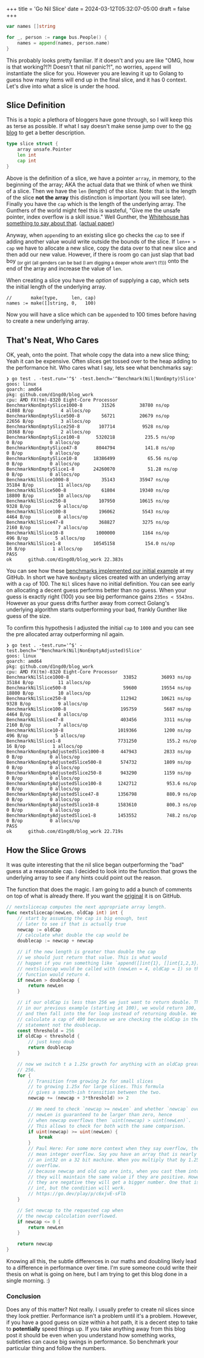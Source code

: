 +++
title = 'Go Nil Slice'
date = 2024-03-12T05:32:07-05:00
draft = false
+++

```go
var names []string

for _, person := range bus.People() {
	names = append(names, person.name)
}
```

This probably looks pretty familiar. If it doesn't and you are like "OMG, how is that working?!?! Doesn't that nil panic?!", no worries, `append` will instantiate the slice for you. However you are leaving it up to Golang to guess how many items will end up in the final slice, and it has 0 context. Let's dive into what a slice is under the hood.

## Slice Definition

This is a topic a plethora of bloggers have gone through, so I will keep this as terse as possible. If what I say doesn't make sense jump over to the [go blog](https://go.dev/blog/slices-intro) to get a better description.

```go
type slice struct {
	array unsafe.Pointer
	len int
	cap int
}
```

Above is the definition of a slice, we have a pointer `array`, in memory, to the beginning of the array; AKA the actual data that we think of when we think of a slice. Then we have the `len` (length) of the slice. Note: that is the length of the slice **not the array** this distinction is important (you will see later). Finally you have the `cap` which is the length of the underlying array. The Gunthers of the world might feel this is wasteful, "Give me the unsafe pointer, index overflow is a skill issue." Well Gunther, the [Whitehouse has something to say about that](https://www.youtube.com/watch?v=T4ZUMvALdKI). ([actual paper](https://www.whitehouse.gov/wp-content/uploads/2024/02/Final-ONCD-Technical-Report.pdf))

Anyway, when `append`ing to an existing slice go checks the `cap` to see if adding another value would write outside the bounds of the slice. If `len++ > cap` we have to allocate a new slice, copy the data over to that new slice and then add our new value. However, if there is room go can just slap that bad boy <sub>(or girl (all genders can be bad (I am digging a deeper whole aren't I?)))</sub> onto the end of the array and increase the value of `len`.

When creating a slice you have the *option* of supplying a cap, which sets the initial length of the underlying array.

```
//       make(type,     len, cap)
names := make([]string, 0,   100)
```

Now you will have a slice which can be `append`ed to 100 times before having to create a new underlying array.

## That's Neat, Who Cares

OK, yeah, onto the point. That whole copy the data into a new slice thing; Yeah it can be expensive. Often slices get tossed over to the heap adding to the performance hit. Who cares what I say, lets see what benchmarks say:

```
❯ go test . -test.run='^$' -test.bench='^Benchmark(Nil|NonEmpty)Slice'
goos: linux
goarch: amd64
pkg: github.com/d1ngd0/blog_work
cpu: AMD FX(tm)-8320 Eight-Core Processor
BenchmarkNonEmptySlice1000-8   	   31526	     38780 ns/op	   41088 B/op	       4 allocs/op
BenchmarkNonEmptySlice500-8    	   56721	     20679 ns/op	   22656 B/op	       3 allocs/op
BenchmarkNonEmptySlice250-8    	  107714	      9528 ns/op	   10368 B/op	       2 allocs/op
BenchmarkNonEmptySlice100-8    	 5320218	       235.5 ns/op	       0 B/op	       0 allocs/op
BenchmarkNonEmptySlice47-8     	 8044794	       141.8 ns/op	       0 B/op	       0 allocs/op
BenchmarkNonEmptySlice10-8     	18386499	        65.56 ns/op	       0 B/op	       0 allocs/op
BenchmarkNonEmptySlice1-8      	24260070	        51.28 ns/op	       0 B/op	       0 allocs/op
BenchmarkNilSlice1000-8        	   35143	     35947 ns/op	   35184 B/op	      11 allocs/op
BenchmarkNilSlice500-8         	   61804	     19340 ns/op	   18800 B/op	      10 allocs/op
BenchmarkNilSlice250-8         	  107950	     10615 ns/op	    9328 B/op	       9 allocs/op
BenchmarkNilSlice100-8         	  196062	      5543 ns/op	    4464 B/op	       8 allocs/op
BenchmarkNilSlice47-8          	  368827	      3275 ns/op	    2160 B/op	       7 allocs/op
BenchmarkNilSlice10-8          	 1000000	      1164 ns/op	     496 B/op	       5 allocs/op
BenchmarkNilSlice1-8           	10545158	       154.0 ns/op	      16 B/op	       1 allocs/op
PASS
ok  	github.com/d1ngd0/blog_work	22.383s
```

You can see how these [benchmarks implemented our initial example](https://github.com/d1ngd0/blog_work/blob/main/nil_slice_test.go) at my GitHub. In short we have `NonEmpty` slices created with an underlying array with a `cap` of 100. The `Nil` slices have no initial definition. You can see early on allocating a decent guess performs better than no guess. When your guess is exactly right (100) you see big performance gains `235ns < 5543ns`. However as your guess drifts further away from correct Golang's underlying algorithm starts outperforming your bad, frankly Gunther like guess of the size.

To confirm this hypothesis I adjusted the initial `cap` to `1000` and you can see the pre allocated array outperforming nil again.

```
❯ go test . -test.run='^$' -test.bench='^Benchmark(Nil|NonEmptyAdjusted)Slice'
goos: linux
goarch: amd64
pkg: github.com/d1ngd0/blog_work
cpu: AMD FX(tm)-8320 Eight-Core Processor
BenchmarkNilSlice1000-8                	   33852	     36093 ns/op	   35184 B/op	      11 allocs/op
BenchmarkNilSlice500-8                 	   59600	     19554 ns/op	   18800 B/op	      10 allocs/op
BenchmarkNilSlice250-8                 	  112942	     10621 ns/op	    9328 B/op	       9 allocs/op
BenchmarkNilSlice100-8                 	  195759	      5687 ns/op	    4464 B/op	       8 allocs/op
BenchmarkNilSlice47-8                  	  403456	      3311 ns/op	    2160 B/op	       7 allocs/op
BenchmarkNilSlice10-8                  	 1019366	      1200 ns/op	     496 B/op	       5 allocs/op
BenchmarkNilSlice1-8                   	 7731250	       155.2 ns/op	      16 B/op	       1 allocs/op
BenchmarkNonEmptyAdjustedSlice1000-8   	  447943	      2833 ns/op	       0 B/op	       0 allocs/op
BenchmarkNonEmptyAdjustedSlice500-8    	  574732	      1809 ns/op	       0 B/op	       0 allocs/op
BenchmarkNonEmptyAdjustedSlice250-8    	  943290	      1159 ns/op	       0 B/op	       0 allocs/op
BenchmarkNonEmptyAdjustedSlice100-8    	 1242712	       953.6 ns/op	       0 B/op	       0 allocs/op
BenchmarkNonEmptyAdjustedSlice47-8     	 1356798	       880.9 ns/op	       0 B/op	       0 allocs/op
BenchmarkNonEmptyAdjustedSlice10-8     	 1583610	       800.3 ns/op	       0 B/op	       0 allocs/op
BenchmarkNonEmptyAdjustedSlice1-8      	 1453552	       748.2 ns/op	       0 B/op	       0 allocs/op
PASS
ok  	github.com/d1ngd0/blog_work	22.719s
```

## How the Slice Grows

It was quite interesting that the nil slice began outperforming the "bad" guess at a reasonable cap. I decided to look into the function that grows the underlying array to see if any hints could point out the reason.

The function that does the magic. I am going to add a bunch of comments on top of what is already there. If you want the [original](https://github.com/golang/go/blob/2ab9218c86ed625362df5060f64fcd59398a76f3/src/runtime/slice.go#L267-L299) it is on GitHub.

```go
// nextslicecap computes the next appropriate array length.
func nextslicecap(newLen, oldCap int) int {
	// start by assuming the cap is big enough, test
	// later to see if that is actually true
	newcap := oldCap
	// calculate what double the cap would be
	doublecap := newcap + newcap

	// if the new length is greater than double the cap
	// we should just return that value. This is what would
	// happen if you ran something like `append([]int{1}, []int{1,2,3})`
	// nextslicecap would be called with (newLen = 4, oldCap = 1) so this
	// function would return 4.
	if newLen > doublecap {
		return newLen
	}

	// if our oldCap is less than 256 we just want to return double. This means
	// in our previous example (starting at 100), we would return 100, 200, 400
	// and then fall into the for loop instead of returning double. We would
	// calculate a cap of 400 because we are checking the oldCap in the if
	// statement not the doublecap.
	const threshold = 256
	if oldCap < threshold {
		// just keep doub
		return doublecap
	}

	// now we switch t a 1.25x growth for anything with an oldCap greater than
	// 256.
	for {
		// Transition from growing 2x for small slices
		// to growing 1.25x for large slices. This formula
		// gives a smooth-ish transition between the two.
		newcap += (newcap + 3*threshold) >> 2

		// We need to check `newcap >= newLen` and whether `newcap` overflowed.
		// newLen is guaranteed to be larger than zero, hence
		// when newcap overflows then `uint(newcap) > uint(newLen)`.
		// This allows to check for both with the same comparison.
		if uint(newcap) >= uint(newLen) {
			break
		}
		// Paul Here: For some more context when they say overflow, they
		// mean integer overflow. Say you have an array that is nearly larger than
		// an int32 on a 32 bit machine. When you multiply that by 1.25 it could
		// overflow.
		// because newcap and old cap are ints, when you cast them into uints
		// they will maintain the same value if they are positive. However if
		// they are negative they will get a bigger number. One that isn't a valid
		// int, but the condition will work.
		// https://go.dev/play/p/c6xjvE-sFlb
	}

	// Set newcap to the requested cap when
	// the newcap calculation overflowed.
	if newcap <= 0 {
		return newLen
	}

	return newcap
}
```

Knowing all this, the subtle differences in our maths and doubling likely lead to a difference in performance over time. I'm sure someone could write their thesis on what is going on here, but I am trying to get this blog done in a single morning. :)

### Conclusion

Does any of this matter? Not really. I usually prefer to create nil slices since they look prettier. Performance isn't a problem until it's a problem. However, if you have a good guess on size within a hot path, it is a decent step to take to **potentially** speed things up. If you take anything away from this blog post it should be even when you understand how something works, subtleties can cause big swings in performance. So benchmark your particular thing and follow the numbers.
